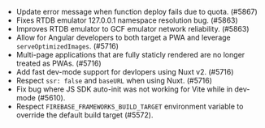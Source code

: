 - Update error message when function deploy fails due to quota. (#5867)
- Fixes RTDB emulator 127.0.0.1 namespace resolution bug. (#5863)
- Improves RTDB emulator to GCF emulator network reliability. (#5863)
- Allow for Angular developers to both target a PWA and leverage `serveOptimizedImages`. (#5716)
- Multi-page applications that are fully staticly rendered are no longer treated as PWAs. (#5716)
- Add fast dev-mode support for devlopers using Nuxt v2. (#5716)
- Respect `ssr: false` and `baseURL` when using Nuxt. (#5716)
- Fix bug where JS SDK auto-init was not working for Vite while in dev-mode (#5610).
- Respect `FIREBASE_FRAMEWORKS_BUILD_TARGET` environment variable to override the default build target (#5572).
